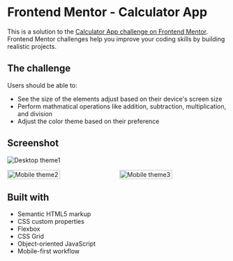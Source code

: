# Frontend Mentor - Calculator App

This is a solution to the [Calculator App challenge on Frontend Mentor](https://www.frontendmentor.io/challenges/calculator-app-9lteq5N29). Frontend Mentor challenges help you improve your coding skills by building realistic projects.

## The challenge

Users should be able to:

-   See the size of the elements adjust based on their device's screen size
-   Perform mathmatical operations like addition, subtraction, multiplication, and division
-   Adjust the color theme based on their preference
<!-- -   **Bonus**: Have their initial theme preference checked using `prefers-color-scheme` and have any additional changes saved in the browser -->

## Screenshot

![Desktop theme1](https://user-images.githubusercontent.com/62948474/227753931-57e138d1-57e3-4329-9771-cf978eb332e8.png)

<div style="display: flex; justify-content: space-between">
    <img src="https://user-images.githubusercontent.com/62948474/227753929-2351a9d6-4b92-43ba-8d07-0b9506ea5362.png" alt="Mobile theme2" width="49%"/>
    <img src="https://user-images.githubusercontent.com/62948474/227753927-8a3e5ce9-c7e7-40ea-88f3-927dfa753075.png" alt="Mobile theme3" width="49%"/>
</div>

## Built with

-   Semantic HTML5 markup
-   CSS custom properties
-   Flexbox
-   CSS Grid
-   Object-oriented JavaScript
-   Mobile-first workflow
